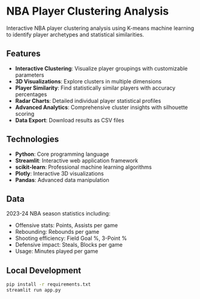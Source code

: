 # NBA Player Clustering Analysis

Interactive NBA player clustering analysis using K-means machine learning to identify player archetypes and statistical similarities.

## Features
- **Interactive Clustering**: Visualize player groupings with customizable parameters
- **3D Visualizations**: Explore clusters in multiple dimensions  
- **Player Similarity**: Find statistically similar players with accuracy percentages
- **Radar Charts**: Detailed individual player statistical profiles
- **Advanced Analytics**: Comprehensive cluster insights with silhouette scoring
- **Data Export**: Download results as CSV files

## Technologies
- **Python**: Core programming language
- **Streamlit**: Interactive web application framework
- **scikit-learn**: Professional machine learning algorithms
- **Plotly**: Interactive 3D visualizations
- **Pandas**: Advanced data manipulation

##  Data
2023-24 NBA season statistics including:
- Offensive stats: Points, Assists per game
- Rebounding: Rebounds per game
- Shooting efficiency: Field Goal %, 3-Point %
- Defensive impact: Steals, Blocks per game
- Usage: Minutes played per game

## Local Development
```bash
pip install -r requirements.txt
streamlit run app.py
